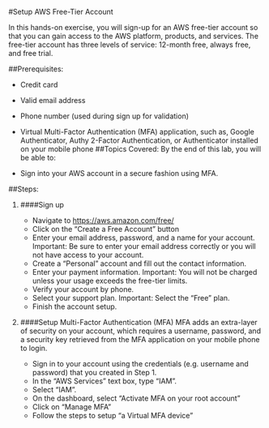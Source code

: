 #Setup AWS Free-Tier Account

In this hands-on exercise, you will sign-up for an AWS free-tier account so that you can gain access to the AWS platform, products, and services. The free-tier account has three levels of service: 12-month free, always free, and free trial.

##Prerequisites:
* Credit card
* Valid email address
* Phone number (used during sign up for validation)
* Virtual Multi-Factor Authentication (MFA) application, such as, Google Authenticator, Authy 2-Factor Authentication, or Authenticator installed on your mobile phone
##Topics Covered:
By the end of this lab, you will be able to:

* Sign into your AWS account in a secure fashion using MFA.

##Steps:
1. ####Sign up

    * Navigate to https://aws.amazon.com/free/
    *  Click on the “Create a Free Account” button
    * Enter your email address, password, and a name for your account. Important: Be sure to enter your email address correctly or you will not have access to your account.
    * Create a “Personal” account and fill out the contact information.
    * Enter your payment information. Important: You will not be charged unless your usage exceeds the free-tier limits.
    * Verify your account by phone.
    * Select your support plan. Important: Select the “Free” plan.
    * Finish the account setup.

2. ####Setup Multi-Factor Authentication (MFA)
    MFA adds an extra-layer of security on your account, which requires a username, password, and a security key retrieved from the MFA application on your mobile phone to login.

    * Sign in to your account using the credentials (e.g. username and password) that you created in Step 1.
    * In the “AWS Services” text box, type “IAM”.
    * Select “IAM”.
    * On the dashboard, select “Activate MFA on your root account”
    * Click on “Manage MFA”
    *  Follow the steps to setup “a Virtual MFA device”
